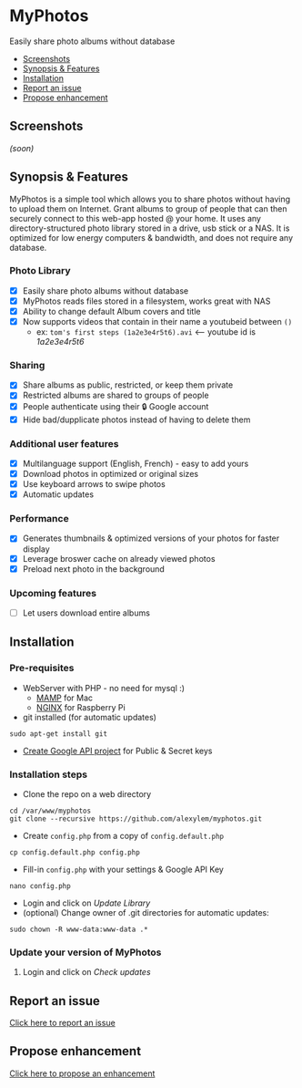 # MyPhotos
Easily share photo albums without database

* [Screenshots](#screenshots)
* [Synopsis & Features](#synopsis--features)
* [Installation](#installation)
* [Report an issue](#report-an-issue)
* [Propose enhancement](#propose-enhancement)

## Screenshots

*(soon)*

## Synopsis & Features

MyPhotos is a simple tool which allows you to share photos without having to upload them on Internet.
Grant albums to group of people that can then securely connect to this web-app hosted @ your home.
It uses any directory-structured photo library stored in a drive, usb stick or a NAS.
It is optimized for low energy computers & bandwidth, and does not require any database.

### Photo Library

- [X] Easily share photo albums without database
- [X] MyPhotos reads files stored in a filesystem, works great with NAS
- [X] Ability to change default Album covers and title
- [X] Now supports videos that contain in their name a youtubeid between `()`
  * ex: `tom's first steps (1a2e3e4r5t6).avi` <-- youtube id is *1a2e3e4r5t6*

### Sharing

- [X] Share albums as public, restricted, or keep them private
- [X] Restricted albums are shared to groups of people
- [X] People authenticate using their :lock: Google account
- [X] Hide bad/dupplicate photos instead of having to delete them

### Additional user features

- [X] Multilanguage support (English, French) - easy to add yours
- [X] Download photos in optimized or original sizes
- [X] Use keyboard arrows to swipe photos
- [X] Automatic updates

### Performance

- [X] Generates thumbnails & optimized versions of your photos for faster display
- [X] Leverage broswer cache on already viewed photos
- [X] Preload next photo in the background

### Upcoming features

- [ ] Let users download entire albums

## Installation

### Pre-requisites

* WebServer with PHP - no need for mysql :)
  * [MAMP](http://www.mamp.info) for Mac
  * [NGINX](http://www.raspipress.com/2014/06/tutorial-install-nginx-and-php-on-raspbian/) for Raspberry Pi
* git installed (for automatic updates)
```
sudo apt-get install git
```
* [Create Google API project](http://support.wpsocial.com/support/articles/144223-creating-a-google-project-with-the-google-api-console) for Public & Secret keys

### Installation steps

* Clone the repo on a web directory
```
cd /var/www/myphotos
git clone --recursive https://github.com/alexylem/myphotos.git
```
* Create `config.php` from a copy of `config.default.php`
```
cp config.default.php config.php
```
* Fill-in `config.php` with your settings & Google API Key
```
nano config.php
```
* Login and click on *Update Library*
* (optional) Change owner of .git directories for automatic updates:
```
sudo chown -R www-data:www-data .*
```

### Update your version of MyPhotos

1. Login and click on *Check updates*

## Report an issue

[Click here to report an issue](https://github.com/alexylem/myphotos/issues/new)

## Propose enhancement

[Click here to propose an enhancement](https://github.com/alexylem/myphotos/issues/new)
